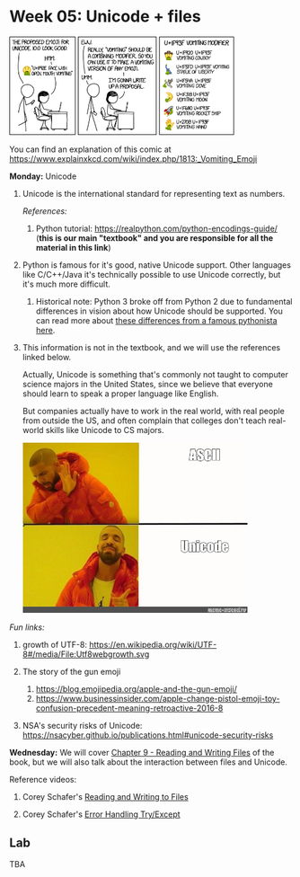 # Week 05: Unicode + files

<img width=400px src=vomiting_emoji.png />

You can find an explanation of this comic at <https://www.explainxkcd.com/wiki/index.php/1813:_Vomiting_Emoji>

**Monday:** Unicode

1. Unicode is the international standard for representing text as numbers.

    *References:*

    1. Python tutorial: https://realpython.com/python-encodings-guide/ (**this is our main "textbook" and you are responsible for all the material in this link**)

1. Python is famous for it's good, native Unicode support.
    Other languages like C/C++/Java it's technically possible to use Unicode correctly, but it's much more difficult.

    1. Historical note:
        Python 3 broke off from Python 2 due to fundamental differences in vision about how Unicode should be supported.
        You can read more about [these differences from a famous pythonista here](https://lucumr.pocoo.org/2014/1/5/unicode-in-2-and-3/).

1. This information is not in the textbook,
    and we will use the references linked below.

   Actually, Unicode is something that's commonly not taught to computer science majors in the United States,
    since we believe that everyone should learn to speak a proper language like English.

   But companies actually have to work in the real world, with real people from outside the US,
    and often complain that colleges don't teach real-world skills like Unicode to CS majors.

   <img src=unicode.jpg width=400px >

*Fun links:*

1. growth of UTF-8: https://en.wikipedia.org/wiki/UTF-8#/media/File:Utf8webgrowth.svg

1. The story of the gun emoji

    1. <https://blog.emojipedia.org/apple-and-the-gun-emoji/>
    1. <https://www.businessinsider.com/apple-change-pistol-emoji-toy-confusion-precedent-meaning-retroactive-2016-8>

1. NSA's security risks of Unicode: <https://nsacyber.github.io/publications.html#unicode-security-risks>

    <!--https://apps.nsa.gov/iaarchive/library/reports/unicode-security-risks.cfm -->

<!--
1. Unicode in the DPRK

    1. The DPRK uses the [KPS9566](https://en.wikipedia.org/wiki/KPS_9566) character set in most of its internal documents, including the [Red Star OS](https://en.wikipedia.org/wiki/Red_Star_OS)

        1. There are many other alternative encodings for Korean characters developed by ROK, China and the US

    1. 13 currently used emojis were first proposed by the DPRK; these include:

        | Code Point | Glyph    | Name          |
        | ---------- | -------- | ------------- |
        | U+2615     | ☕       | HOT BEVERAGE  |
        | U+2690     | ⚐        | WHITE FLAG    |
        | U+2691     | ⚑        | BLACK FLAG    |

    1. Several minor international incidents have been caused by misunderstandings between the DPRK and the Unicode Consortium

        1. The DPRK complained that the Unicode Consortium unfairly adopted the South Korean alphabetical order without consulting the DPRK: https://unicode.org/wg2/docs/n2231.pdf

        1. The Unicode Consortium did not accept symbols specific to the Worker's Party of Korea: https://unicode.org/wg2/docs/n2392.pdf

        1. Master's thesis exploring the topic: https://www.era.lib.ed.ac.uk/bitstream/handle/1842/12253/Hwang2005.pdf
-->

**Wednesday:**
We will cover [Chapter 9 - Reading and Writing Files](https://automatetheboringstuff.com/2e/chapter9/) of the book,
but we will also talk about the interaction between files and Unicode.

Reference videos:

1. Corey Schafer's [Reading and Writing to Files](https://www.youtube.com/watch?v=Uh2ebFW8OYM)

1. Corey Schafer's [Error Handling Try/Except](https://www.youtube.com/watch?v=NIWwJbo-9_8)

<!--
**Facebook in the news:**

1. Leaks
    1. Facebook Whistleblower Leaks Thousands of Pages of Incriminating Internal Docs: https://news.ycombinator.com/item?id=28761294
    1. Mark's response: https://news.ycombinator.com/item?id=28767700

    1. ASIDE:
        1. the website https://news.ycombinator.com is called "Hacker News", but it's not *really* about hacking

        1. the website https://phrack.org is a *real* hacker website

1. Outage
    1. All Facebook properties were down for about 6-14 hours on Tuesday
    1. Estimated lost revenue is $90 million https://www.managementstudyguide.com/economic-impact-of-facebook-outage.htm
    1. Stock price fell 2% => Mark lost $7 billion dollars in value

How does an outage like this happen?

1. Map of Facebook datacenters: https://baxtel.com/data-centers/facebook

1. Submarine cables:

    1. map: https://www.submarinecablemap.com/

    1. cables can get physically disconnected:

        1. images: https://www.google.com/search?q=submarine+cable+laying&tbm=isch

        1. sharks: https://slate.com/technology/2014/08/shark-attacks-threaten-google-s-undersea-internet-cables-video.html

    1. Aside: NSA wire tapping of cables:

        1. (1971-1981) Operation Ivy Bells: https://en.wikipedia.org/wiki/Operation_Ivy_Bells

        1. (2003-) Room 641A: https://en.wikipedia.org/wiki/Room_641A

        1. (2008-) PRISM: https://en.wikipedia.org/wiki/PRISM_(surveillance_program)

        1. (2015-) NSA's Utah Datacenter: https://nsa.gov1.info/utah-data-center/

    1. Incidents:

        1. Syria internet blackout: https://www.washingtonpost.com/news/worldviews/wp/2013/05/08/how-did-syria-cut-off-the-entire-country-from-the-internet/

            1. Telecommunications without borders helps Syria overcome the blackouts: https://www.tsfi.org/en/our-missions/disaster-response/syria-crisis

            1. Syrian blackout caused by the NSA according to Snowden: https://www.theguardian.com/world/2014/aug/13/snowden-nsa-syria-internet-outage-civil-war

        1. Vietnam has regular internet outages due to cable breakages: https://saigoneer.com/saigon-technology/11885-sharks,-anchors-red-tape-why-it-takes-forever-to-fix-vietnam-s-broken-internet-cables

1. In Facebook's case, the cables got "logically" disconnected

    1. Every computer on the internet has an IP address, and all communication on the internet is between IP addresses

       Find yours here: https://whatismyipaddress.com/

       DNS associates a domain name with an IP address for convenience

       | domain | ip address |
       | ------ | ---------- |
       | facebook.com | 157.240.11.35 |
       | google.com | 142.250.68.14 |

       IP addresses are 4 byte numbers

       1. Each number between the `.` is 1 byte

       1. 1 byte stores numbers between 0-255

       1. 4 bytes stores numbers up to 4.2 billion

       1. Bad News: there's not enough IP addresses for everyone in the world!

           1. Most of you are probably using multiple IP addresses (phone, laptop, etc.)

           1. IP addresses are expensive: https://ipv4marketgroup.com/ipv4-pricing/

    1. To send a message from your computer to Facebook, your computer sends information through many different computers called "routers"

        1. CISCO is the most famous company for making routers: https://www.cisco.com/c/en/us/products/routers/index.html#~products

        1. Each router has a big internal table of which IP addresses correspond to which physical connections

        1. A protocol called BGP (Border Gateway Protocol) is how routers communicate which IPs are in which locations

        1. Facebook misconfigured their BGP settings, telling all the routers in the world that their IPs no longer exist

        1. So every router stopped sending traffic to facebook IPs

1. Fully understanding all these details requires multiple graduate-level networking courses
-->

## Lab

TBA
<!--

<img src=interesting-man.jpg height=200px>&nbsp;&nbsp;<img src=jobs.jpg height=200px>

### Part I

Please complete the following survey about how class is going so far: https://docs.google.com/forms/d/1Weuolk5Q9RsmqVFiF8Qgbc1cd_LQNiKMY-RYAq1SPlg

The survey is 100% anonymous, and it will help me adjust the course moving forward.

### Part II

Complete the doctests in the `lab.py` and upload the results to sakai.

### Part III (optional/extra credit)

You may earn 1 point of extra credit (and so get a 6/5 on the lab) if you translate the phrase "python is awesome" into at least 100 languages and upload these translations to sakai.
Fortunately, there is a python interface to google translate,
so you don't have to do this manually...
I fill gross just thinking about doing this manually...
you can just use a for loop!

The python library is called `deep_translator`,
and it provides interfaces to many different translation services.
You can find the documentation at https://pythonrepo.com/repo/nidhaloff-deep-translator-python-miscellaneous ,
although you won't need to look in detail at the documentation to complete this assignment.

You can install `deep_translator` library similarly to how you installed `youtube-dl` library, using the `pip3` command.
The command should look something like
```
$ pip3 install deep_translator
```

Then you can translate from English to Spanish using the following commands in interactive python:
```
from deep_translator import GoogleTranslator
>>> GoogleTranslator(source='en', target='es').translate("python is awesome")
'Python es asombroso'
```
We can also get the list of all supported languages using the command
```
>>> GoogleTranslator.get_supported_languages()
['afrikaans', 'albanian', 'amharic', 'arabic', 'armenian', 'azerbaijani', 'basque', 'belarusian', 'bengali', 'bosnian', 'bulgarian', 'catalan', 'cebuano', 'chichewa', 'chinese', 'chinese (simplified)', 'chinese (traditional)', 'corsican', 'croatian', 'czech', 'danish', 'dutch', 'english', 'esperanto', 'estonian', 'filipino', 'finnish', 'french', 'frisian', 'galician', 'georgian', 'german', 'greek', 'gujarati', 'haitian creole', 'hausa', 'hawaiian', 'hebrew', 'hindi', 'hmong', 'hungarian', 'icelandic', 'igbo', 'indonesian', 'irish', 'italian', 'japanese', 'javanese', 'kannada', 'kazakh', 'khmer', 'korean', 'kurdish (kurmanji)', 'kyrgyz', 'lao', 'latin', 'latvian', 'lithuanian', 'luxembourgish', 'macedonian', 'malagasy', 'malay', 'malayalam', 'maltese', 'maori', 'marathi', 'mongolian', 'myanmar (burmese)', 'nepali', 'norwegian', 'pashto', 'persian', 'polish', 'portuguese', 'punjabi', 'romanian', 'russian', 'samoan', 'scots gaelic', 'serbian', 'sesotho', 'shona', 'sindhi', 'sinhala', 'slovak', 'slovenian', 'somali', 'spanish', 'sundanese', 'swahili', 'swedish', 'tajik', 'tamil', 'telugu', 'thai', 'turkish', 'ukrainian', 'urdu', 'uzbek', 'vietnamese', 'welsh', 'xhosa', 'yiddish', 'yoruba', 'zulu', 'Filipino', 'Hebrew']
```
Now, to complete the assignment, all you have to do is loop over the list above, calling the translate function with `target=` each of the supported languages.
-->
